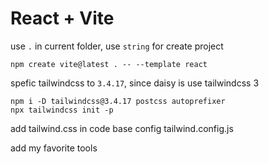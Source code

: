 # React + Vite

use `.` in current folder, use `string` for create project

```shell
npm create vite@latest . -- --template react
```

spefic tailwindcss to `3.4.17`, since daisy is use tailwindcss 3

```shell
npm i -D tailwindcss@3.4.17 postcss autoprefixer
npx tailwindcss init -p
```

add tailwind.css in code base
config tailwind.config.js

add my favorite tools

```shell

```
